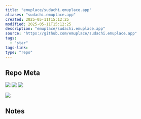 ```yaml
---
title: "emuplace/sudachi.emuplace.app"
aliases: "sudachi.emuplace.app"
created: 2025-05-11T15:12:25
modified: 2025-05-11T15:12:25
description: "emuplace/sudachi.emuplace.app"
source: "https://github.com/emuplace/sudachi.emuplace.app"
tags:
  - "star"
tags-link:
type: "repo"
---
```

## Repo Meta

![](https://img.shields.io/github/stars/emuplace/sudachi.emuplace.app?style=for-the-badge&label=stars) ![](https://img.shields.io/github/repo-size/emuplace/sudachi.emuplace.app?style=for-the-badge&label=size) ![](https://img.shields.io/github/created-at/emuplace/sudachi.emuplace.app?style=for-the-badge&label=since)

[![](https://github-readme-stats.vercel.app/api/pin/?username=emuplace&repo=sudachi.emuplace.app&bg_color=00000000)](https://github.com/emuplace/sudachi.emuplace.app)

## Notes

